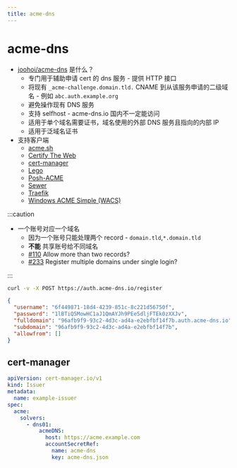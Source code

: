 ```yaml
---
title: acme-dns
---
```


# acme-dns

- [joohoi/acme-dns](https://github.com/joohoi/acme-dns) 是什么？
  - 专门用于辅助申请 cert 的 dns 服务 - 提供 HTTP 接口
  - 将现有 `_acme-challenge.domain.tld.` CNAME 到从该服务申请的二级域名 - 例如 `abc.auth.example.org`
  - 避免操作现有 DNS 服务
  - 支持 selfhost - acme-dns.io 国内不一定能访问
  - 适用于单个域名需要证书，域名使用的外部 DNS 服务且指向的内部 IP
  - 适用于泛域名证书
- 支持客户端
  - [acme.sh](https://github.com/Neilpang/acme.sh)
  - [Certify The Web](https://github.com/webprofusion/certify)
  - [cert-manager](https://github.com/jetstack/cert-manager)
  - [Lego](https://github.com/xenolf/lego)
  - [Posh-ACME](https://github.com/rmbolger/Posh-ACME)
  - [Sewer](https://github.com/komuw/sewer)
  - [Traefik](https://github.com/containous/traefik)
  - [Windows ACME Simple (WACS)](https://www.win-acme.com)

:::caution

- 一个账号对应一个域名
  - 因为一个账号只能处理两个 record - `domain.tld`,`*.domain.tld`
  - **不能** 共享账号给不同域名
  - [#110](https://github.com/joohoi/acme-dns/issues/110) Allow more than two records?
  - [#233](https://github.com/joohoi/acme-dns/issues/233) Register multiple domains under single login?

:::

```bash
curl -v -X POST https://auth.acme-dns.io/register
```

```json
{
  "username": "6f449871-18d4-4239-851c-8c221d56750f",
  "password": "1lBTiQ5MowHC1aJ1QmAYJh9PEe5dljFTEk0zXXJv",
  "fulldomain": "96afb9f9-93c2-4d3c-ad4a-e2ebfbf14f7b.auth.acme-dns.io",
  "subdomain": "96afb9f9-93c2-4d3c-ad4a-e2ebfbf14f7b",
  "allowfrom": []
}
```

## cert-manager

```yaml
apiVersion: cert-manager.io/v1
kind: Issuer
metadata:
  name: example-issuer
spec:
  acme:
    solvers:
      - dns01:
          acmeDNS:
            host: https://acme.example.com
            accountSecretRef:
              name: acme-dns
              key: acme-dns.json
```
